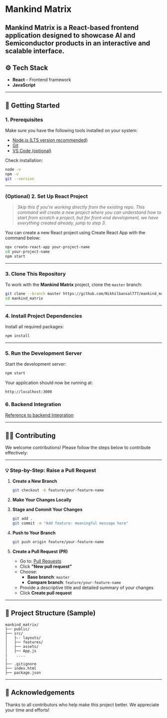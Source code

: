 # Mankind Matrix

**Mankind Matrix** is a React-based frontend application designed to showcase AI and Semiconductor products in an interactive and scalable interface.
---

## ⚙️ Tech Stack

- **React** – Frontend framework
- **JavaScript**

---

## 🚀 Getting Started

### 1. Prerequisites

Make sure you have the following tools installed on your system:

- [Node.js (LTS version recommended)](https://nodejs.org/)
- [Git](https://git-scm.com/)
- [VS Code (optional)](https://code.visualstudio.com/)

Check installation:

```bash
node -v
npm -v
git --version
```

---


### (Optional) 2. Set Up React Project

> _Skip this if you're working directly from the existing repo. This command will create a new project where you can understand how to start from scratch a project, but for front-end development, we have everything created already, jump to step 3._

You can create a new React project using Create React App with the command below:

```bash
npx create-react-app your-project-name
cd your-project-name
npm start
```
---

### 3. Clone This Repository

To work with the **Mankind Matrix** project, clone the `master` branch:

```bash
git clone --branch master https://github.com/Nikhilbansal777/mankind_matrix
cd mankind_matrix
```

---

### 4. Install Project Dependencies

Install all required packages:

```bash
npm install
```

---

### 5. Run the Development Server

Start the development server:

```bash
npm start
```

Your application should now be running at:

```
http://localhost:3000
```
### 6. Backend Integration

[Reference to backend Integration](backendIntegration.md)

---

## 🧑‍💻 Contributing

We welcome contributions! Please follow the steps below to contribute effectively:

---

### 💡 Step-by-Step: Raise a Pull Request

1. **Create a New Branch**

   ```bash
   git checkout -b feature/your-feature-name
   ```

2. **Make Your Changes Locally**

3. **Stage and Commit Your Changes**

   ```bash
   git add .
   git commit -m "Add feature: meaningful message here"
   ```

4. **Push to Your Branch**

   ```bash
   git push origin feature/your-feature-name
   ```

5. **Create a Pull Request (PR)**

   - Go to: [Pull Requests](https://github.com/Nikhilbansal777/mankind_matrix/pulls)
   - Click **"New pull request"**
   - Choose:
     - **Base branch**: `master`
     - **Compare branch**: `feature/your-feature-name`
   - Provide a descriptive title and detailed summary of your changes
   - Click **Create pull request**

---

## 📂 Project Structure (Sample)

```
mankind_matrix/
├── public/
├── src/
│   ├-- layouts/
│   ├── features/
│   ├── assets/
│   ├── App.js
|    ....
|
├── .gitignore
├── index.html
├── package.json
```

---

## 🤝 Acknowledgements

Thanks to all contributors who help make this project better. We appreciate your time and efforts!
